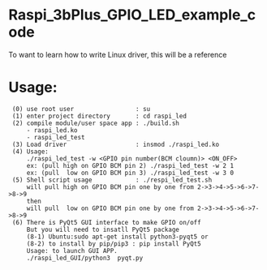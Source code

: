 # Raspi_3bPlus_GPIO_LED_example_code
To want to learn how to write Linux driver, this will be a reference 

# Usage:
     (0) use root user                 : su
     (1) enter project directory       : cd raspi_led
     (2) compile module/user space app : ./build.sh
         - raspi_led.ko
         - raspi_led_test
     (3) Load driver                   : insmod ./raspi_led.ko
     (4) Usage: 
         ./raspi_led_test -w <GPIO pin number(BCM cloumn)> <ON_OFF>
         ex: (pull high on GPIO BCM pin 2) ./raspi_led_test -w 2 1
         ex: (pull  low on GPIO BCM pin 3) ./raspi_led_test -w 3 0
     (5) Shell script usage            : ./respi_led_test.sh
         will pull high on GPIO BCM pin one by one from 2->3->4->5->6->7->8->9
         then
         will pull  low on GPIO BCM pin one by one from 2->3->4->5->6->7->8->9
     (6) There is PyQt5 GUI interface to make GPIO on/off
         But you will need to insatll PyQt5 package
         (8-1) Ubuntu:sudo apt-get install python3-pyqt5 or
         (8-2) to install by pip/pip3 : pip install PyQt5
         Usage: to launch GUI APP.
         ./raspi_led_GUI/python3  pyqt.py

